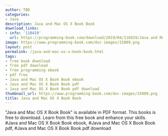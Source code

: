 ```yaml
---
author: TBD
categories:
- Java
description: Java and Mac OS X Book Book
download_links:
- info: '110419'
  url: https://programming-book.com/download/2019/04/110419/Java and Mac OS X Book.pdf
image: https://www.programming-book.com/doc-images/15809.png
layout: post
permalink: /java-and-mac-os-x-book-book.html
tags:
- free book download
- free pdf download
- free programming ebook
- pdf free
- Java and Mac OS X Book Book ebook
- Java and Mac OS X Book Book pdf
- Java and Mac OS X Book Book pdf download
thumbnail_url: https://www.programming-book.com/doc-images/15809.png
title: Java and Mac OS X Book Book
---
```


 
<div class="item-desc text-justify">
  "Java and Mac OS X Book Book" is available in PDF format. This books is free to download. Learn from this free book and enhance your skills.
  <br>
  #Java and Mac OS X Book Book ebook, #Java and Mac OS X Book Book pdf, #Java and Mac OS X Book Book pdf download
</div>